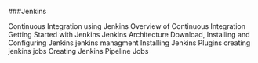 ###Jenkins

   Continuous Integration using Jenkins
Overview of Continuous Integration
Getting Started with Jenkins
Jenkins Architecture
Download, Installing and Configuring Jenkins
jenkins managment
Installing Jenkins Plugins
creating jenkins jobs
Creating Jenkins Pipeline Jobs










  